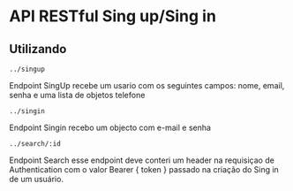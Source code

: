 # API RESTful Sing up/Sing in

## Utilizando

```
../singup
```
Endpoint SingUp recebe um usario com os seguintes campos:
nome, email, senha e uma lista de objetos telefone

```
../singin
```
Endpoint Singin recebo um objecto com e-mail e senha

```
../search/:id
```
Endpoint Search esse endpoint deve conteri um header na requisiçao de Authentication com o valor Bearer { token }
passado na criação do Sing in de um usuário.

